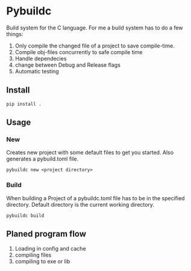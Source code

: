 # Pybuildc

Build system for the C language. For me a build system has to do a few things:

1. Only compile the changed file of a project to save compile-time.
2. Compile obj-files concurrently to safe compile time
3. Handle dependecies
4. change between Debug and Release flags
5. Automatic testing

## Install

```terminal
pip install .
```

## Usage

### New

Creates new project with some default files to get you started.
Also generates a pybuild.toml file.

```terminal
pybuildc new <project directory>
```

### Build

When building a Project of a pybuildc.toml file has to be in the specified directory.
Default directory is the current working directory.

```terminal
pybuildc build
```

## Planed program flow

1. Loading in config and cache
2. compiling files
3. compiling to exe or lib
